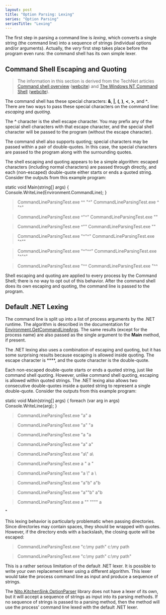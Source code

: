 ```yaml
---
layout: post
title: "Option Parsing: Lexing"
series: "Option Parsing"
seriesTitle: "Lexing"
---
```

The first step in parsing a command line is _lexing_, which converts a single string (the command line) into a sequence of strings (individual options and/or arguments). Actually, the _very_ first step takes place before the program even runs: the command shell has its own simple lexer.

## Command Shell Escaping and Quoting

> The information in this section is derived from the TechNet articles [Command shell overview](http://technet.microsoft.com/en-us/library/bb490954.aspx) ([webcite](http://www.webcitation.org/5ytzcAcrB)) and [The Windows NT Command Shell](http://technet.microsoft.com/en-us/library/cc723564.aspx) ([webcite](http://www.webcitation.org/5ytzuqd4h)).

The command shell has these special characters: **&**, **|**, **(**, **)**, **<**, **>**, and **^**. There are two ways to pass these special characters on the command line: _escaping_ and _quoting_.

The **^** character is the shell escape character. You may prefix any of the special shell characters with that escape character, and the special shell character will be passed to the program (without the escape character).

The command shell also supports quoting; special characters may be passed within a pair of double-quotes. In this case, the special characters are passed to the program along with the surrounding quotes.

The shell escaping and quoting appears to be a simple algorithm: escaped characters (including normal characters) are passed through directly, and each (non-escaped) double-quote either starts or ends a quoted string. Consider the outputs from this example program:

static void Main(string[] args)
{
  Console.WriteLine(Environment.CommandLine);
}

> CommandLineParsingTest.exe ^^ "^"
CommandLineParsingTest.exe ^ "^"

> CommandLineParsingTest.exe ^"^"
CommandLineParsingTest.exe ""

> CommandLineParsingTest.exe ^""
CommandLineParsingTest.exe ""

> CommandLineParsingTest.exe "^"^"
CommandLineParsingTest.exe "^""

> CommandLineParsingTest.exe "^"^^"
CommandLineParsingTest.exe "^"^"

> CommandLineParsingTest.exe "^^
CommandLineParsingTest.exe "^^

Shell escaping and quoting are applied to every process by the Command Shell; there is no way to opt out of this behavior. After the command shell does its own escaping and quoting, the command line is passed to the program.

## Default .NET Lexing

The command line is split up into a list of process arguments by the .NET runtime. The algorithm is described in the documentation for [Environment.GetCommandLineArgs](http://msdn.microsoft.com/en-us/library/system.environment.getcommandlineargs.aspx). The same results (except for the process name) are also passed as the single argument to the **Main** method, if present.

The .NET lexing also uses a combination of escaping and quoting, but it has some surprising results because escaping is allowed inside quoting. The escape character is **\**, and the quote character is the double-quote.

Each non-escaped double-quote starts or ends a quoted string, just like command shell quoting. However, unlike command shell quoting, escaping is allowed within quoted strings. The .NET lexing also allows two consecutive double-quotes inside a quoted string to represent a single double-quote. Consider the outputs from this example program:

static void Main(string[] args)
{
  foreach (var arg in args)
    Console.WriteLine(arg);
}

> CommandLineParsingTest.exe "a"
a

> CommandLineParsingTest.exe \"a"
"a

> CommandLineParsingTest.exe \"a
"a

> CommandLineParsingTest.exe "a\"
a"

> CommandLineParsingTest.exe "a\\"
a\

> CommandLineParsingTest.exe a \"
a
"

> CommandLineParsingTest.exe "a \\"
a \

> CommandLineParsingTest.exe "a\"b"
a"b

> CommandLineParsingTest.exe "a""b"
a"b

> CommandLineParsingTest.exe a "" """"
a

"

This lexing behavior is particularly problematic when passing directories. Since directories may contain spaces, they should be wrapped with quotes. However, if the directory ends with a backslash, the closing quote will be escaped:

> CommandLineParsingTest.exe "c:\my path"
c:\my path

> CommandLineParsingTest.exe "c:\my path\"
c:\my path"

This is a rather serious limitation of the default .NET lexer. It is possible to write your own replacement lexer using a different algorithm. This lexer would take the process command line as input and produce a sequence of strings.

The [Nito.KitchenSink.OptionParser](http://nuget.org/List/Packages/Nito.KitchenSink.OptionParsing) library does not have a lexer of its own, but it will accept a sequence of strings as input into its parsing methods. If no sequence of strings is passed to a parsing method, then the method will use the process' command line lexed with the default .NET lexer.

